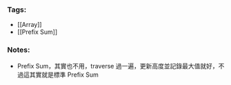 ### Tags:
- [[Array]]
- [[Prefix Sum]]
### Notes:
- Prefix Sum，其實也不用，traverse 過一遍，更新高度並記錄最大值就好，不過這其實就是標準 Prefix Sum


